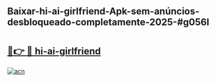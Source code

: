 ## Baixar-hi-ai-girlfriend-Apk-sem-anúncios-desbloqueado-completamente-2025-#g056l

# <h2><a href="https://ainizakaria.my?title=hi-ai-girlfriend&ref=20M">🔗👉 🔴 hi-ai-girlfriend</a></h2>

[![acn](https://github.com/user-attachments/assets/0f9c940e-d8b0-45ae-aac7-cd30a18b3e1c)](https://ainizakaria.my?title=hi-ai-girlfriend&ref=20M)

